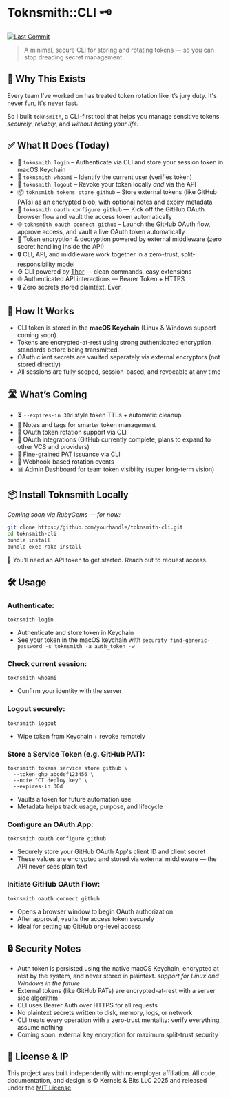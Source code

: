 # Toknsmith::CLI 🗝️
[![Last Commit](https://img.shields.io/github/last-commit/ToriK17/toknsmith-cli)](https://github.com/ToriK17/toknsmith-cli)
> A minimal, secure CLI for storing and rotating tokens — so you can stop dreading secret management.

## 🚀 Why This Exists

Every team I’ve worked on has treated token rotation like it’s jury duty. It's never fun, it's never fast. 

So I built `toknsmith`, a CLI-first tool that helps you manage sensitive tokens *securely*, *reliably*, and *without hating your life*.

## ✅ What It Does (Today)

- 🔐 `toknsmith login` – Authenticate via CLI and store your session token in macOS Keychain
- 👤 `toknsmith whoami` – Identify the current user (verifies token)
- 🚪 `toknsmith logout` – Revoke your token locally *and* via the API
- 📦 `toknsmith tokens store github` – Store external tokens (like GitHub PATs) as an encrypted blob, with optional notes and expiry metadata
- 🔧 `toknsmith oauth configure github` — Kick off the GitHub OAuth browser flow and vault the access token automatically
- 🌐 `toknsmith oauth connect github` – Launch the GitHub OAuth flow, approve access, and vault a live OAuth token automatically
- 🔄 Token encryption & decryption powered by external middleware (zero secret handling inside the API)
- 🔒 CLI, API, and middleware work together in a zero-trust, split-responsibility model
- ⚙️ CLI powered by [Thor](https://github.com/rails/thor) — clean commands, easy extensions
- 🌐 Authenticated API interactions — Bearer Token + HTTPS
- 🔒 Zero secrets stored plaintext. Ever.

## 🧠 How It Works

- CLI token is stored in the **macOS Keychain** (Linux & Windows support coming soon)
- Tokens are encrypted-at-rest using strong authenticated encryption standards before being transmitted.
- OAuth client secrets are vaulted separately via external encryptors (not stored directly)
- All sessions are fully scoped, session-based, and revocable at any time

## 🛣️ What’s Coming

- ⏳ `--expires-in 30d` style token TTLs + automatic cleanup
- 📝 Notes and tags for smarter token management
- 🔁 OAuth token rotation support via CLI
- 🔌 OAuth integrations (GitHub currently complete, plans to expand to other VCS and providers)
- 🧠 Fine-grained PAT issuance via CLI
- 📡 Webhook-based rotation events
- 📊 Admin Dashboard for team token visibility (super long-term vision)

## 📦 Install Toknsmith Locally

_Coming soon via RubyGems — for now:_

```bash
git clone https://github.com/yourhandle/toknsmith-cli.git
cd toknsmith-cli
bundle install
bundle exec rake install
```
🔐 You’ll need an API token to get started. Reach out to request access.

## 🛠️ Usage

### Authenticate:

`toknsmith login`
- Authenticate and store token in Keychain
- See your token in the macOS keychain with `security find-generic-password -s toknsmith -a auth_token -w`

### Check current session:

`toknsmith whoami`
- Confirm your identity with the server

### Logout securely:

`toknsmith logout`
- Wipe token from Keychain + revoke remotely

### Store a Service Token (e.g. GitHub PAT):

```
toknsmith tokens service store github \
  --token ghp_abcdef123456 \
  --note "CI deploy key" \
  --expires-in 30d
```
- Vaults a token for future automation use
- Metadata helps track usage, purpose, and lifecycle

### Configure an OAuth App:

`toknsmith oauth configure github`
- Securely store your GitHub OAuth App's client ID and client secret
- These values are encrypted and stored via external middleware — the API never sees plain text

### Initiate GitHub OAuth Flow:
`toknsmith oauth connect github`
- Opens a browser window to begin OAuth authorization
- After approval, vaults the access token securely
- Ideal for setting up GitHub org-level access

## 🔒 Security Notes
- Auth token is persisted using the native macOS Keychain, encrypted at rest by the system, and never stored in plaintext.
_support for Linux and Windows in the future_
- External tokens (like GitHub PATs) are encrypted-at-rest with a server side algorithm
- CLI uses Bearer Auth over HTTPS for all requests
- No plaintext secrets written to disk, memory, logs, or network
- CLI treats every operation with a zero-trust mentality: verify everything, assume nothing
- Coming soon: external key encryption for maximum split-trust security

## 📜 License & IP
This project was built independently with no employer affiliation.
All code, documentation, and design is © Kernels & Bits LLC 2025 and released under the [MIT License](https://opensource.org/licenses/MIT).
